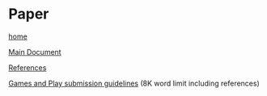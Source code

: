 # Paper

[home](../README.html)

[Main Document](mcm.html)

[References](refs.bib)

[Games and Play submission guidelines](https://us.sagepub.com/en-us/nam/journal/games-and-culture#submission-guidelines) (8K word limit including references)

